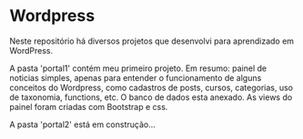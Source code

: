 # Wordpress

Neste repositório há diversos projetos que desenvolvi para aprendizado em WordPress.

A pasta 'portal1' contém meu primeiro projeto. Em resumo: painel de noticias simples, apenas para entender o funcionamento de alguns conceitos do Wordpress, como cadastros de posts, cursos, categorias, uso de taxonomia, functions, etc. O banco de dados esta anexado. As views do painel foram 
criadas com Bootstrap e css. 

A pasta 'portal2' está em construção...